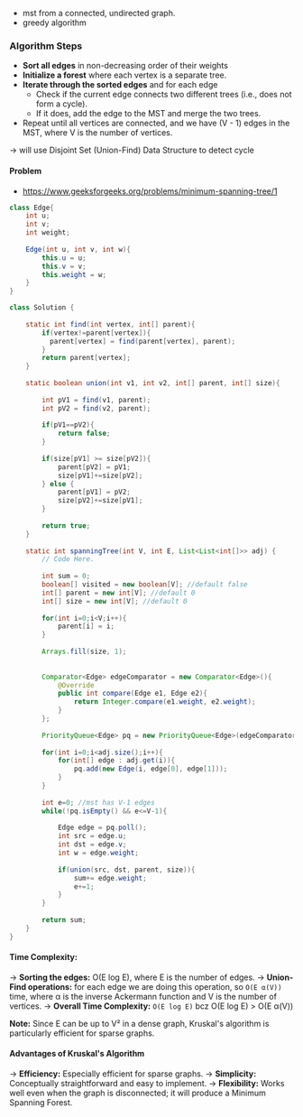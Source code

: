 
* mst from a connected, undirected graph.
* greedy algorithm

### Algorithm Steps

* **Sort all edges** in non-decreasing order of their weights
* **Initialize a forest** where each vertex is a separate tree.
* **Iterate through the sorted edges** and for each edge
  * Check if the current edge connects two different trees (i.e., does not form a cycle).
  * If it does, add the edge to the MST and merge the two trees.
* Repeat until all vertices are connected, and we have (V - 1) edges in the MST, where V is the number of vertices.

&rarr; will use Disjoint Set (Union-Find) Data Structure to detect cycle

#### Problem

- https://www.geeksforgeeks.org/problems/minimum-spanning-tree/1

```java
class Edge{
    int u;
    int v;
    int weight;
    
    Edge(int u, int v, int w){
        this.u = u;
        this.v = v;
        this.weight = w;
    }
}

class Solution {
    
    static int find(int vertex, int[] parent){
        if(vertex!=parent[vertex]){
          parent[vertex] = find(parent[vertex], parent);
        }
        return parent[vertex];
    }
    
    static boolean union(int v1, int v2, int[] parent, int[] size){
        
        int pV1 = find(v1, parent);
        int pV2 = find(v2, parent);
        
        if(pV1==pV2){
            return false;
        }
        
        if(size[pV1] >= size[pV2]){
            parent[pV2] = pV1;
            size[pV1]+=size[pV2];
        } else {
            parent[pV1] = pV2;
            size[pV2]+=size[pV1];
        }
        
        return true;
    }
    
    static int spanningTree(int V, int E, List<List<int[]>> adj) {
        // Code Here.
        
        int sum = 0;
        boolean[] visited = new boolean[V]; //default false
        int[] parent = new int[V]; //default 0
        int[] size = new int[V]; //default 0
        
        for(int i=0;i<V;i++){
            parent[i] = i;
        }
        
        Arrays.fill(size, 1);
        
    
        Comparator<Edge> edgeComparator = new Comparator<Edge>(){
            @Override
            public int compare(Edge e1, Edge e2){
                return Integer.compare(e1.weight, e2.weight);
            }
        };
        
        PriorityQueue<Edge> pq = new PriorityQueue<Edge>(edgeComparator);
        
        for(int i=0;i<adj.size();i++){
            for(int[] edge : adj.get(i)){
                pq.add(new Edge(i, edge[0], edge[1]));
            }
        }
        
        int e=0; //mst has V-1 edges
        while(!pq.isEmpty() && e<=V-1){
            
            Edge edge = pq.poll();
            int src = edge.u;
            int dst = edge.v;
            int w = edge.weight;
            
            if(union(src, dst, parent, size)){
                sum+= edge.weight;
                e+=1;
            }
        }
        
        return sum;
    }
}
```

#### Time Complexity:

&rarr; **Sorting the edges:** O(E log E), where E is the number of edges.
&rarr; **Union-Find operations:** for each edge we are doing this operation, so `O(E α(V))` time, where α is the inverse Ackermann function and V is the number of vertices.
&rarr; **Overall Time Complexity:** `O(E log E)` bcz O(E log E) > O(E α(V))

**Note:** Since E can be up to V² in a dense graph, Kruskal's algorithm is particularly efficient for sparse graphs.

#### Advantages of Kruskal's Algorithm

&rarr; **Efficiency:** Especially efficient for sparse graphs.
&rarr; **Simplicity:** Conceptually straightforward and easy to implement.
&rarr; **Flexibility:** Works well even when the graph is disconnected; it will produce a Minimum Spanning Forest.
